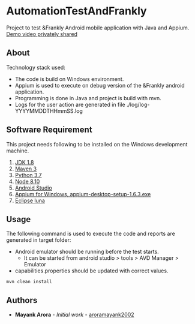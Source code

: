 # AutomationTestAndFrankly

Project to test &Frankly Android mobile application with Java and Appium.
[Demo video privately shared](https://youtu.be/9y4dPIGJ52I) 

## About

Technology stack used:
* The code is build on Windows environment.
* Appium is used to execute on debug version of the &Frankly android application.
* Programming is done in Java and project is build with mvn.
* Logs for the user action are generated in file ./log/log-YYYYMMDDTHHmmSS.log

## Software Requirement

This project needs following to be installed on the Windows development machine.
1. [JDK 1.8](http://www.oracle.com/technetwork/java/javase/downloads/jdk8-downloads-2133151.html)
2. [Maven 3](https://maven.apache.org/download.cgi)
3. [Python 3.7](https://www.python.org/downloads/)
4. [Node 8.10](https://nodejs.org/en/download/)
5. [Android Studio](https://developer.android.com/studio/)
6. [Appium for Windows, appium-desktop-setup-1.6.3.exe](https://github.com/appium/appium-desktop/releases/tag/v1.6.3)
7. [Eclipse luna](https://www.eclipse.org/luna/)


## Usage

The following command is used to execute the code and reports are generated in target folder:
* Android emulator should be running before the test starts. 
	* It can be started from android studio > tools > AVD Manager > Emulator 
* capabilities.properties should be updated with correct values.

```
mvn clean install
```


## Authors

* **Mayank Arora** - *Initial work* - [aroramayank2002](https://github.com/aroramayank2002)
